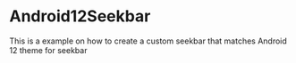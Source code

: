 # Android12Seekbar

This is a example on how to create a custom seekbar that matches Android 12 theme for seekbar
